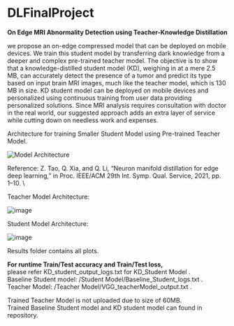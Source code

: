 # DLFinalProject
**On Edge MRI Abnormality Detection using Teacher-Knowledge Distillation**

we propose an on-edge compressed model that can be deployed on mobile devices. We train this student model by transferring dark knowledge from a deeper and complex pre-trained teacher model. The objective is to show that a knowledge-distilled student model (KD), weighing in at a mere 2.5 MB, can accurately detect the presence of a tumor and predict its type based on input brain MRI images, much like the teacher model, which is 130 MB in size. KD student model can be deployed on mobile devices and personalized using continuous training from user data providing personalized solutions. Since MRI analysis requires consultation with doctor in the real world, our suggested approach adds an extra layer of service while cutting down on needless work and expenses. 

Architecture for training Smaller Student Model using Pre-trained Teacher Model.


![Model Architecture](https://github.com/HARSHALK2598/DLFinalProject/assets/59302243/ae6e8b85-6ff9-4f72-bfed-2e186dcd0638)

Reference: Z. Tao, Q. Xia, and Q. Li, “Neuron manifold distillation for edge deep learning,” in Proc. IEEE/ACM 29th Int. Symp. Qual. Service, 2021, pp. 1–10. \


Teacher Model Architecture:

![image](https://github.com/HARSHALK2598/DLFinalProject/assets/59302243/09132a7e-1e67-4e71-87d3-c42c2d3ccd45)


Student Model Architecture:

![image](https://github.com/HARSHALK2598/DLFinalProject/assets/59302243/f93051dc-2d54-43f8-80da-5a4c2b48c34d)


Results folder contains all plots. 


**For runtime Train/Test accuracy and Train/Test loss,** \
please refer KD_student_output_logs.txt for KD_Student Model . \
Baseline Student model: /Student Model/Baseline_Student_logs.txt . \
Teacher Model: /Teacher Model/VGG_teacherModel_output.txt . 


Trained Teacher Model is not uploaded due to size of 60MB.  \
Trained Baseline Student model and KD student model can found in repository.  



